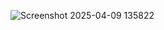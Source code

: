 ![Screenshot 2025-04-09 135822](https://github.com/user-attachments/assets/244e6136-4cc8-481d-be92-69ba13e1eff5)
